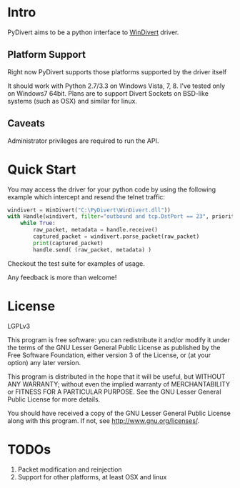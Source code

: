 Intro
=====

PyDivert aims to be a python interface to [WinDivert](https://github.com/basil00/Divert) driver.

Platform Support
----------------

Right now PyDivert supports those platforms supported by the driver itself

It should work with Python 2.7/3.3 on Windows Vista, 7, 8. I've tested only on Windows7 64bit.
Plans are to support Divert Sockets on BSD-like systems (such as OSX) and similar for linux.

Caveats
-------

Administrator privileges are required to run the API.

Quick Start
===========

You may access the driver for your python code by using the following example which intercept and resend the telnet traffic:

```python
windivert = WinDivert("C:\PyDivert\WinDivert.dll"))
with Handle(windivert, filter="outbound and tcp.DstPort == 23", priority=1000) as handle:
    while True:
        raw_packet, metadata = handle.receive()
        captured_packet = windivert.parse_packet(raw_packet)
        print(captured_packet)
        handle.send( (raw_packet, metadata) )
```

Checkout the test suite for examples of usage.

Any feedback is more than welcome!

License
=======

LGPLv3

This program is free software: you can redistribute it and/or modify
it under the terms of the GNU Lesser General Public License as published by
the Free Software Foundation, either version 3 of the License, or
(at your option) any later version.

This program is distributed in the hope that it will be useful,
but WITHOUT ANY WARRANTY; without even the implied warranty of
MERCHANTABILITY or FITNESS FOR A PARTICULAR PURPOSE.  See the
GNU Lesser General Public License for more details.

You should have received a copy of the GNU Lesser General Public License
along with this program.  If not, see <http://www.gnu.org/licenses/>.

TODOs
=====

1. Packet modification and reinjection
2. Support for other platforms, at least OSX and linux
